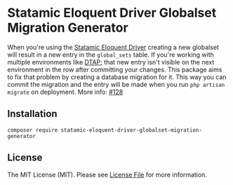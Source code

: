 # Statamic Eloquent Driver Globalset Migration Generator

When you're using the [Statamic Eloquent Driver](https://github.com/statamic/eloquent-driver) creating a new globalset will result in a new entry in the `global_sets` table. If you're working with multiple environments like [DTAP](https://en.wikipedia.org/wiki/Development,_testing,_acceptance_and_production); that new entry isn't visible on the next environment in the row after committing your changes. This package aims to fix that problem by creating a database migration for it. This way you can commit the migration and the entry will be made when you run `php artisan migrate` on deployment. More info: [#128](https://github.com/statamic/eloquent-driver/issues/128)

## Installation

```
composer require statamic-eloquent-driver-globalset-migration-generator
```

## License

The MIT License (MIT). Please see [License File](LICENSE) for more information.
